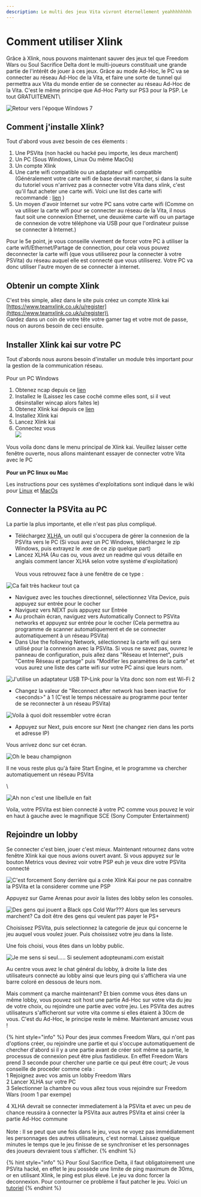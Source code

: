 ```yaml
---
description: Le multi des jeux Vita vivront éternellement yeahhhhhhhh
---
```


# Comment utiliser Xlink

Grâce à Xlink, nous pouvons maintenant sauver des jeux tel que Freedom Wars ou Soul Sacrifice Delta dont le multi-joueurs constituait une grande partie de l'intérêt de jouer à ces jeux. Grâce au mode Ad-Hoc, le PC va se connecter au réseau Ad-Hoc de la Vita, et faire une sorte de tunnel qui permettra aux Vita du monde entier de se connecter au réseau Ad-Hoc de la Vita.  C'est le même principe que Ad-Hoc Party sur PS3 pour la PSP. Le tout GRATUITEMENT\


![Retour vers l'époque Windows 7](<../.gitbook/assets/image (26).png>)

## Comment j'installe Xlink?

Tout d'abord vous avez besoin de ces élements :&#x20;

1. Une PSVita (non hacké ou hacké peu importe, les deux marchent)
2. Un PC (Sous Windows, Linux Ou même MacOs)
3. Un compte Xlink
4. Une carte wifi compatible ou un adaptateur wifi compatible (Généralement votre carte wifi de base devrait marcher, si dans la suite du tutoriel vous n'arrivez pas a connecter votre Vita dans xlink, c'est qu'il faut acheter une carte wifi. Voici une list des carte wifi recommandé : [lien](https://www.teamxlink.co.uk/wiki/PSP\_WiFi\_Adapters) )
5. Un moyen d'avoir Internet sur votre PC sans votre carte wifi (Comme on va utiliser la carte wifi pour se connecter au réseau de la Vita, il nous faut soit une connexion Ethernet, une deuxième carte wifi ou un partage de connexion de votre téléphone via USB pour que l'ordinateur puisse se connecter à Internet.)

Pour le 5e point, je vous conseille vivement de forcer votre PC à utiliser la carte wifi/Ethernet/Partage de connection, pour cela vous pouvez deconnecter la carte wifi (que vous utiliserez pour la connecter à votre PSVita) du réseau auquel elle est connecté que vous utiliserez.  Votre PC va donc utiliser l'autre moyen de se connecter à internet.

## Obtenir un compte Xlink&#x20;

C'est très simple, allez dans le site puis créez un compte Xlink kai\
[https://www.teamxlink.co.uk/u/register](https://www.teamxlink.co.uk/u/register)\
\
Gardez dans un coin de votre tête votre gamer tag et votre mot de passe, nous on aurons besoin de ceci ensuite.

## Installer Xlink kai sur votre PC

Tout d'abords nous aurons besoin d'installer un module très important pour la gestion de la communication réseau. \
\
Pour un PC Windows

1. Obtenez ncap depuis ce [lien](https://nmap.org/npcap/dist/npcap-1.31.exe)&#x20;
2. Installez le (Laissez les case coché comme elles sont, si il veut désinstaller wincap alors faites le)
3. Obtenez Xlink kai depuis ce [lien](https://www.teamxlink.co.uk/go?c=download)
4. Installez Xlink kai
5. Lancez Xlink kai
6. Connectez vous \
   ![](<../.gitbook/assets/image (21) (1).png>)

Vous voila donc dans le menu principal de Xlink kai. Veuillez laisser cette fenêtre ouverte, nous allons maintenant essayer de connecter votre Vita avec le PC\
\
**Pour un PC linux ou Mac**

Les instructions pour ces systèmes d'exploitations sont indiqué dans le wiki pour [Linux](https://www.teamxlink.co.uk/wiki/Installing\_on\_Raspberry\_Pi) et [MacOs](https://www.teamxlink.co.uk/wiki/Installing\_on\_macOS)

## Connecter la PSVita au PC

La partie la plus importante, et elle n'est pas plus compliqué.



* Téléchargez [XLHA](https://github.com/codedwrench/xlinkhandheldassistant/releases/tag/REL\_1\_2), un outil qui s'occupera de gérer la connexion de la PSVita vers le PC (Si vous avez un PC Windows, téléchargez le zip Windows, puis extrayez le .exe de ce zip quelque part)
* Lancez XLHA (Au cas ou, vous avez un readme qui vous détaille en anglais comment lancer XLHA selon votre système d'exploitation)\
  \
  Vous vous retrouvez face à une fenêtre de ce type :&#x20;



![Ca fait très hackeur tout ça](<../.gitbook/assets/image (17).png>)

* Naviguez avec les touches directionnel, sélectionnez Vita Device, puis appuyez sur entrée pour le cocher
* Naviguez vers NEXT puis appuyez sur Entrée
* Au prochain écran, naviguez vers Automatically Connect to PSVita networks et appuyez sur entrée pour le cocher (Cela permettra au programme de scanner automatiquement et de se connecter automatiquement à un réseau PSVita)
* Dans Use the following Network, sélectionnez la carte wifi qui sera utilisé pour la connexion avec la PSVita. Si vous ne savez pas, ouvrez le panneau de configuration, puis allez dans "Réseau et Internet", puis "Centre Réseau et partage" puis "Modifier les paramètres de la carte" et vous aurez une liste des carte wifi sur votre PC ainsi que leurs nom.

![J'utilise un adaptateur USB TP-Link pour la Vita donc son nom est Wi-Fi 2](<../.gitbook/assets/image (22) (1).png>)

* Changez la valeur de "Reconnect after network has been inactive for \<seconds>" à 1 (C'est le temps nécessaire au programme pour tenter de se reconnecter à un réseau PSVita)

![Voila à quoi doit ressembler votre écran](<../.gitbook/assets/image (20) (1).png>)

* Appuyez sur Next, puis encore sur Next (ne changez rien dans les ports et adresse IP)

Vous arrivez donc sur cet écran.&#x20;

![Oh le beau champignon](<../.gitbook/assets/image (16).png>)

Il ne vous reste plus qu'à faire Start Engine, et le programme va chercher automatiquement un réseau PSVita



\


![Ah non c'est une libellule en fait](<../.gitbook/assets/image (26) (1).png>)

Voila, votre PSVita est bien connecté à votre PC comme vous pouvez le voir en haut à gauche avec le magnifique SCE (Sony Computer Entertainment)



## Rejoindre un lobby&#x20;

Se connecter c'est bien, jouer c'est mieux. Maintenant retournez dans votre fenêtre Xlink kai que nous avions ouvert avant. Si vous appuyez sur le bouton Metrics vous devirez voir votre PSP euh je veux dire votre PSVita connecté&#x20;

![C'est forcement Sony derrière qui a crée Xlink Kai pour ne pas connaitre la PSVita et la considerer comme une PSP](<../.gitbook/assets/image (21).png>)

&#x20;Appuyez sur Game Arenas pour avoir la listes des lobby selon les consoles.

![Des gens qui jouent a Black ops Cold War??? Alors que les serveurs marchent? Ca doit être des gens qui veulent pas payer le PS+](<../.gitbook/assets/image (28).png>)

Choisissez PSVita, puis selectionnez la categorie de jeux qui concerne le jeu auquel vous voulez jouer. Puis choissisez votre jeu dans la liste.

Une fois choisi, vous êtes dans un lobby public.&#x20;

![Je me sens si seul..... Si seulement adopteunami.com existait](<../.gitbook/assets/image (19).png>)

Au centre vous avez le chat général du lobby, à droite la liste des utilisateurs connecté au lobby ainsi que leurs ping qui s'affichera via une barre coloré en dessous de leurs nom.

Mais comment ça marche maintenant? Et bien comme vous êtes dans un même lobby, vous pouvez soit host une partie Ad-Hoc sur votre vita du jeu de votre choix, ou rejoindre une partie avec votre jeu. Les PSVita des autres utilisateurs s'afficheront sur votre vita comme si elles étaient à 30cm de vous. C'est du Ad-Hoc, le principe reste le même. Maintenant amusez vous !





{% hint style="info" %}
Pour des jeux commes Freedom Wars, qui n'ont pas d'options créer, ou rejoindre une partie et qui s'occupe automatiquement de chercher d'abord si il y a une partie avant de créer soit même sa partie, le processus de connexion peut être plus fastidieux. En effet Freedom Wars prend 3 seconde pour chercher une partie ce qui peut être court; Je vous conseille de proceder comme cela :  \
1 Rejoignez avec vos amis un lobby Freedom Wars\
2 Lancer XLHA sur votre PC\
3 Selectionner la chambre ou vous allez tous vous rejoindre sur Freedom Wars (room 1 par exempe)

4 XLHA devrait se connecter immediatement à la PSVita et avec un peu de chance reussira à connecter la PSVita aux autres PSVita et ainsi créer la partie Ad-Hoc commune\
\
Note : Il se peut que une fois dans le jeu, vous ne voyez pas immédiatement les personnages des autres utilisateurs, c'est normal. Laissez quelque minutes le temps que le jeu finisse de se synchroniser et les personnages des joueurs devraient tous s'afficher.
{% endhint %}

{% hint style="info" %}
Pour Soul Sacrifice Delta, il faut obligatoirement une PSVita hacké, en effet le jeu possède une limite de ping maximum de 30ms, or en utilisant Xlink, le ping est plus élevé. Le jeu va donc forcer la deconnexion. Pour contourner ce problème il faut patcher le jeu. Voici un [tutoriel](https://www.teamxlink.co.uk/wiki/Soul\_Sacrifice\_Delta)
{% endhint %}

